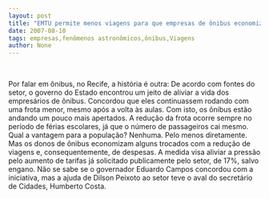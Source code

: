 ```yaml
---
layout: post
title: "EMTU permite menos viagens para que empresas de ônibus economizem"
date: 2007-08-10
tags: empresas,fenômenos astronômicos,ônibus,Viagens
author: None
---
```


&nbsp;

Por falar em &ocirc;nibus, no Recife, a hist&oacute;ria &eacute; outra:
De acordo com fontes do setor, o governo do Estado encontrou um jeito de aliviar a vida dos empres&aacute;rios de &ocirc;nibus.
Concordou que eles continuassem rodando com uma frota menor, mesmo ap&oacute;s a volta &agrave;s aulas. Com isto, os &ocirc;nibus est&atilde;o andando um pouco mais apertados. A redu&ccedil;&atilde;o da frota ocorre sempre no per&iacute;odo de f&eacute;rias escolares, j&aacute; que o n&uacute;mero de passageiros cai mesmo.
Qual a vantagem para a popula&ccedil;&atilde;o? Nenhuma. Pelo menos diretamente. Mas os donos de &ocirc;nibus economizam alguns trocados com a redu&ccedil;&atilde;o de viagens e, consequentemente, de despesas. A medida visa aliviar a press&atilde;o pelo aumento de tarifas j&aacute; solicitado publicamente pelo setor, de 17%, salvo engano.
N&atilde;o se sabe se o governador Eduardo Campos concordou com a iniciativa, mas a ajuda de Dilson Peixoto ao setor teve o aval do secret&aacute;rio de Cidades, Humberto Costa. 